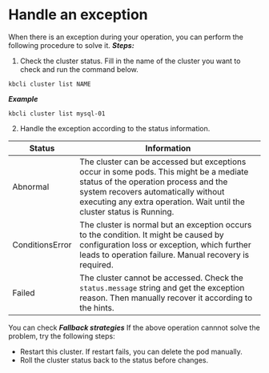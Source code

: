 # Handle an exception
When there is an exception during your operation, you can perform the following procedure to solve it.
***Steps:***
1. Check the cluster status. Fill in the name of the cluster you want to check and run the command below.
```
kbcli cluster list NAME
```
***Example***
```
kbcli cluster list mysql-01
```
2. Handle the exception according to the status information.

Status  | Information |
 ----  | ----  |
Abnormal  | The cluster can be accessed but exceptions occur in some pods. This might be a mediate status of the operation process and the system recovers automatically without executing any extra operation. Wait until the cluster status is Running.
ConditionsError  | The cluster is normal but an exception occurs to the condition. It might be caused by configuration loss or exception, which further leads to operation failure. Manual recovery is required. |
Failed|The cluster cannot be accessed. Check the `status.message` string and get the exception reason. Then manually recover it according to the hints.
You can check 
***Fallback strategies***
If the above operation cannnot solve the problem, try the following steps:
  - Restart this cluster. If restart fails, you can delete the pod manually.
  - Roll the cluster status back to the status before changes.